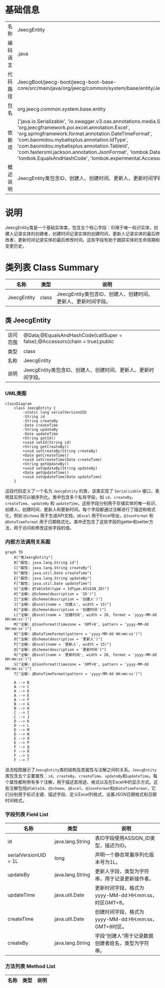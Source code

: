 # 基础信息

|      |      |
|------|------|
| 名称 | JeecgEntity |
| 编码语言 | .java |
| 代码路径 | JeecgBoot/jeecg-boot/jeecg-boot-base-core/src/main/java/org/jeecg/common/system/base/entity/JeecgEntity.java |
| 包名 | org.jeecg.common.system.base.entity |
| 依赖项 | ['java.io.Serializable', 'io.swagger.v3.oas.annotations.media.Schema', 'org.jeecgframework.poi.excel.annotation.Excel', 'org.springframework.format.annotation.DateTimeFormat', 'com.baomidou.mybatisplus.annotation.IdType', 'com.baomidou.mybatisplus.annotation.TableId', 'com.fasterxml.jackson.annotation.JsonFormat', 'lombok.Data', 'lombok.EqualsAndHashCode', 'lombok.experimental.Accessors'] |
| 概述说明 | JeecgEntity类包含ID、创建人、创建时间、更新人、更新时间字段。 |

# 说明

JeecgEntity类是一个基础实体类，包含五个核心字段：ID用于唯一标识实体，创建人记录实体的创建者，创建时间记录实体的创建时间，更新人记录实体的最后修改者，更新时间记录实体的最后修改时间。这些字段有助于跟踪实体的生命周期和变更历史。

# 类列表 Class Summary

| 名称   | 类型  | 说明 |
|-------|------|-------------|
| JeecgEntity | class | JeecgEntity类包含ID、创建人、创建时间、更新人、更新时间字段。 |



## 类 JeecgEntity

|      |      |
|------|------|
| 访问范围 | @Data;@EqualsAndHashCode(callSuper = false);@Accessors(chain = true);public |
| 类型 | class |
| 名称 | JeecgEntity |
| 说明 | JeecgEntity类包含ID、创建人、创建时间、更新人、更新时间字段。 |


### UML类图

```mermaid
classDiagram
    class JeecgEntity {
        -static long serialVersionUID
        -String id
        -String createBy
        -Date createTime
        -String updateBy
        -Date updateTime
        +String getId()
        +void setId(String id)
        +String getCreateBy()
        +void setCreateBy(String createBy)
        +Date getCreateTime()
        +void setCreateTime(Date createTime)
        +String getUpdateBy()
        +void setUpdateBy(String updateBy)
        +Date getUpdateTime()
        +void setUpdateTime(Date updateTime)
    }
```

这段代码定义了一个名为 `JeecgEntity` 的类，该类实现了 `Serializable` 接口，表明其实例可以被序列化。类中包含多个私有字段，如 `id`、`createBy`、`createTime`、`updateBy` 和 `updateTime`，这些字段分别用于存储实体的唯一标识、创建人、创建时间、更新人和更新时间。每个字段都通过注解进行了描述和格式化，例如 `@Schema` 用于生成API文档，`@Excel` 用于Excel导出，`@JsonFormat` 和 `@DateTimeFormat` 用于日期格式化。类中还包含了这些字段的getter和setter方法，用于访问和修改这些字段的值。


### 内部方法调用关系图

```mermaid
graph TD
    A["类JeecgEntity"]
    B["属性: java.lang.String id"]
    C["属性: java.lang.String createBy"]
    D["属性: java.util.Date createTime"]
    E["属性: java.lang.String updateBy"]
    F["属性: java.util.Date updateTime"]
    G["注解: @TableId(type = IdType.ASSIGN_ID)"]
    H["注解: @Schema(description = 'ID')"]
    I["注解: @Schema(description = '创建人')"]
    J["注解: @Excel(name = '创建人', width = 15)"]
    K["注解: @Schema(description = '创建时间')"]
    L["注解: @Excel(name = '创建时间', width = 20, format = 'yyyy-MM-dd HH:mm:ss')"]
    M["注解: @JsonFormat(timezone = 'GMT+8', pattern = 'yyyy-MM-dd HH:mm:ss')"]
    N["注解: @DateTimeFormat(pattern = 'yyyy-MM-dd HH:mm:ss')"]
    O["注解: @Schema(description = '更新人')"]
    P["注解: @Excel(name = '更新人', width = 15)"]
    Q["注解: @Schema(description = '更新时间')"]
    R["注解: @Excel(name = '更新时间', width = 20, format = 'yyyy-MM-dd HH:mm:ss')"]
    S["注解: @JsonFormat(timezone = 'GMT+8', pattern = 'yyyy-MM-dd HH:mm:ss')"]
    T["注解: @DateTimeFormat(pattern = 'yyyy-MM-dd HH:mm:ss')"]

    A --> B
    A --> C
    A --> D
    A --> E
    A --> F
    B --> G
    B --> H
    C --> I
    C --> J
    D --> K
    D --> L
    D --> M
    D --> N
    E --> O
    E --> P
    F --> Q
    F --> R
    F --> S
    F --> T
```

该流程图展示了`JeecgEntity`类的结构及其属性与注解之间的关系。`JeecgEntity`类包含五个主要属性：`id`、`createBy`、`createTime`、`updateBy`和`updateTime`。每个属性都附带有多个注解，用于描述其用途、格式以及在Excel中的显示方式。这些注解包括`@TableId`、`@Schema`、`@Excel`、`@JsonFormat`和`@DateTimeFormat`，它们分别用于标识主键、描述字段、定义Excel列格式、设置JSON日期格式和日期时间格式。

### 字段列表 Field List

| 名称  | 类型  | 说明 |
|-------|-------|------|
| id | java.lang.String | 表ID字段使用ASSIGN_ID类型，描述为ID。 |
| serialVersionUID = 1L | long | 声明一个静态常量序列化版本号为1L。 |
| updateBy | java.lang.String | 更新人字段，类型为字符串，用于记录更新操作者。 |
| updateTime | java.util.Date | 更新时间字段，格式为yyyy-MM-dd HH:mm:ss，时区GMT+8。 |
| createTime | java.util.Date | 创建时间字段，格式为yyyy-MM-dd HH:mm:ss，GMT+8时区。 |
| createBy | java.lang.String | 字段“创建人”用于记录数据创建者姓名，类型为字符串。 |

### 方法列表 Method List

| 名称  | 类型  | 说明 |
|-------|-------|------|




